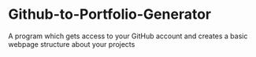 # Github-to-Portfolio-Generator
A program which gets access to your GitHub account and creates a basic webpage structure about your projects
